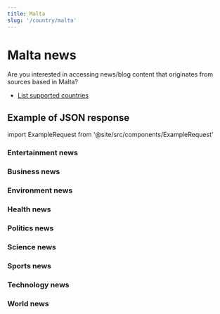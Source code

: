 ```yaml
---
title: Malta
slug: '/country/malta'
---
```


# Malta news

Are you interested in accessing news/blog content that originates from sources based in Malta?

- [List supported countries](/get-articles/countries)

## Example of JSON response

import ExampleRequest from '@site/src/components/ExampleRequest'

### Entertainment news
<ExampleRequest url="https://api.apitube.io/v1/news/articles-demo?limit=2&category=news/Arts_and_Entertainment&country=mt"></ExampleRequest>

### Business news
<ExampleRequest url="https://api.apitube.io/v1/news/articles-demo?limit=2&category=news/Business&country=mt"></ExampleRequest>

### Environment news
<ExampleRequest url="https://api.apitube.io/v1/news/articles-demo?limit=2&category=news/Environment&country=mt"></ExampleRequest>

### Health news
<ExampleRequest url="https://api.apitube.io/v1/news/articles-demo?limit=2&category=news/Health&country=mt"></ExampleRequest>

### Politics news
<ExampleRequest url="https://api.apitube.io/v1/news/articles-demo?limit=2&category=news/Politics&country=mt"></ExampleRequest>

### Science news
<ExampleRequest url="https://api.apitube.io/v1/news/articles-demo?limit=2&category=news/Science&country=mt"></ExampleRequest>

### Sports news
<ExampleRequest url="https://api.apitube.io/v1/news/articles-demo?limit=2&category=news/Sports&country=mt"></ExampleRequest>

### Technology news
<ExampleRequest url="https://api.apitube.io/v1/news/articles-demo?limit=2&category=news/Technology&country=mt"></ExampleRequest>

### World news
<ExampleRequest url="https://api.apitube.io/v1/news/articles-demo?limit=2&category=news/World&country=mt"></ExampleRequest>

